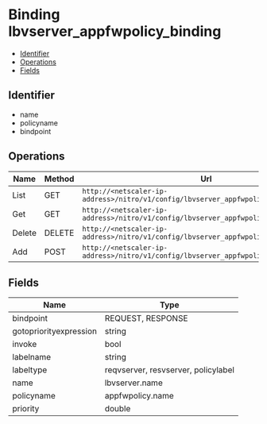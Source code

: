 # Binding lbvserver_appfwpolicy_binding

- [Identifier](#identifier)
- [Operations](#operations)
- [Fields](#fields)

## Identifier

- name
- policyname
- bindpoint

## Operations

| Name | Method | Url |
|----|----|----|
| List | GET | `http://<netscaler-ip-address>/nitro/v1/config/lbvserver_appfwpolicy_binding` |
| Get | GET | `http://<netscaler-ip-address>/nitro/v1/config/lbvserver_appfwpolicy_binding/<name>` |
| Delete | DELETE | `http://<netscaler-ip-address>/nitro/v1/config/lbvserver_appfwpolicy_binding/<name>` |
| Add | POST | `http://<netscaler-ip-address>/nitro/v1/config/lbvserver_appfwpolicy_binding` |

## Fields

| Name | Type |
|----|----|
| bindpoint | REQUEST, RESPONSE |
| gotopriorityexpression | string |
| invoke | bool |
| labelname | string |
| labeltype | reqvserver, resvserver, policylabel |
| name | lbvserver.name |
| policyname | appfwpolicy.name |
| priority | double |

